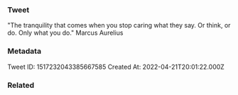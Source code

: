 ### Tweet
"The tranquility that comes when you stop caring what they say. Or think, or do. Only what you do." Marcus Aurelius

### Metadata
Tweet ID: 1517232043385667585
Created At: 2022-04-21T20:01:22.000Z

### Related

